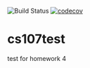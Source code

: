 ![Build Status](https://app.travis-ci.com/chase-yager/cs107test.svg?branch=main)
[![codecov](https://codecov.io/gh/chase-yager/cs107test/branch/main/graph/badge.svg?token=FF6XYP5LLE)](https://codecov.io/gh/chase-yager/cs107test)
# cs107test
test for homework 4
